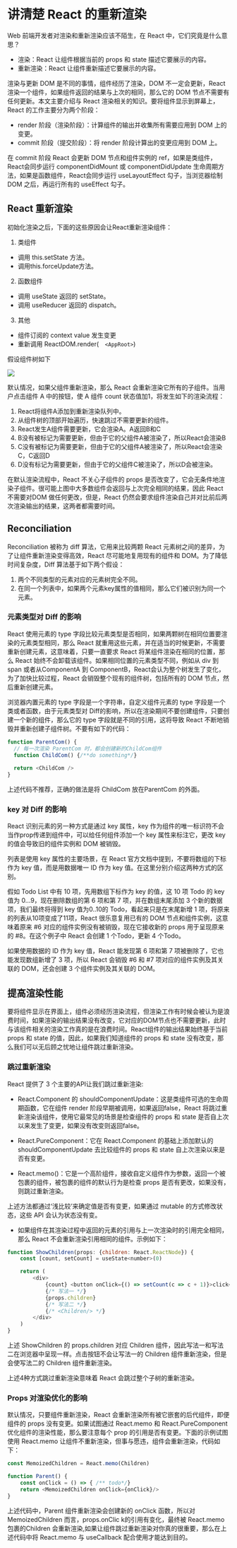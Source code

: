 # 讲清楚 React 的重新渲染

Web 前端开发者对渲染和重新渲染应该不陌生，在 React 中，它们究竟是什么意思？

* 渲染：React 让组件根据当前的 props 和 state 描述它要展示的内容。
* 重新渲染：React 让组件重新描述它要展示的内容。

渲染与更新 DOM 是不同的事情，组件经历了渲染，DOM 不一定会更新，React 渲染一个组件，如果组件返回的结果与上次的相同，那么它的 DOM 节点不需要有任何更新。本文主要介绍与 React 渲染相关的知识。要将组件显示到屏幕上，React 的工作主要分为两个阶段：

* render 阶段（渲染阶段）：计算组件的输出并收集所有需要应用到 DOM 上的变更。
* commit 阶段（提交阶段）：将 render 阶段计算出的变更应用到 DOM 上。

在 commit 阶段 React 会更新 DOM 节点和组件实例的 ref，如果是类组件，React会同步运行 componentDidMount 或 componentDidUpdate 生命周期方法，如果是函数组件，React会同步运行 useLayoutEffect 勾子，当浏览器绘制 DOM 之后，再运行所有的 useEffect 勾子。

## React 重新渲染

初始化渲染之后，下面的这些原因会让React重新渲染组件：

1. 类组件

* 调用 this.setState 方法。
* 调用this.forceUpdate方法。

2. 函数组件

* 调用 useState 返回的 setState。
* 调用 useReducer 返回的 dispatch。

3. 其他

* 组件订阅的 context value 发生变更
* 重新调用 ReactDOM.render(　`<AppRoot>`)

假设组件树如下

![](./tree.jpeg)

默认情况，如果父组件重新渲染，那么 React 会重新渲染它所有的子组件。当用户点击组件 A 中的按钮，使 A 组件 count 状态值加1，将发生如下的渲染流程：

1. React将组件A添加到重新渲染队列中。
2. 从组件树的顶部开始遍历，快速跳过不需要更新的组件。
3. React发生A组件需要更新，它会渲染A。A返回B和C
4. B没有被标记为需要更新，但由于它的父组件A被渲染了，所以React会渲染B
5. C没有被标记为需要更新，但由于它的父组件A被渲染了，所以React会渲染C，C返回D
6. D没有标记为需要更新，但由于它的父组件C被渲染了，所以D会被渲染。

在默认渲染流程中，React 不关心子组件的 props 是否改变了，它会无条件地渲染子组件。很可能上图中大多数组件会返回与上次完全相同的结果，因此 React 不需要对DOM 做任何更改，但是，React 仍然会要求组件渲染自己并对比前后两次渲染输出的结果，这两者都需要时间。

## Reconciliation

Reconciliation 被称为 diff 算法，它用来比较两颗 React 元素树之间的差异，为了让组件重新渲染变得高效，React 尽可能地复用现有的组件和 DOM。为了降低时间复杂度，Diff 算法基于如下两个假设：

1. 两个不同类型的元素对应的元素树完全不同。
2. 在同一个列表中，如果两个元素key属性的值相同，那么它们被识别为同一个元素。

### 元素类型对 Diff 的影响

React 使用元素的 type 字段比较元素类型是否相同，如果两颗树在相同位置要渲染的元素类型相同，那么 React 就重用这些元素，并在适当的时候更新，不需要重新创建元素，这意味着，只要一直要求 React 将某组件渲染在相同的位置，那么 React 始终不会卸载该组件。如果相同位置的元素类型不同，例如从 div 到 span 或者从ComponentA 到 ComponentB，React会认为整个树发生了变化，为了加快比较过程，React 会销毁整个现有的组件树，包括所有的 DOM 节点，然后重新创建元素。

浏览器内置元素的 type 字段是一个字符串，自定义组件元素的 type 字段是一个类或者函数，由于元素类型对 Diff的影响，所以在渲染期间不要创建组件，只要创建一个新的组件，那么它的 type 字段就是不同的引用，这将导致 React 不断地销毁并重新创建子组件树。不要有如下的代码：

```javascript
function ParentCom() {
  // 每一次渲染 ParentCom 时，都会创建新的ChildCom组件
  function ChildCom() {/**do something*/}
  
  return <ChildCom />
}
```

上述代码不推荐，正确的做法是将 ChildCom 放在ParentCom 的外面。

### key 对 Diff 的影响

React 识别元素的另一种方式是通过 key 属性，key 作为组件的唯一标识符不会当作prop传递到组件中，可以给任何组件添加一个 key 属性来标注它，更改 key 的值会导致旧的组件实例和 DOM 被销毁。

列表是使用 key 属性的主要场景，在 React 官方文档中提到，不要将数组的下标作为 key 值，而是用数据唯一 ID 作为 key 值。在这里分别介绍这两种方式的区别。

假如 Todo List 中有 10 项，先用数组下标作为 key 的值，这 10 项 Todo 的 key 值为 0...9，现在删除数组的第 6 项和第 7 项，并在数组末尾添加 3 个新的数据项，我们最终将得到 key 值为0..10的 Todo，看起来只是在末尾新增 1 项，将原来的列表从10项变成了11项，React 很乐意复用已有的 DOM 节点和组件实例，这意味着原来 #6 对应的组件实例没有被销毁，现在它接收新的 props 用于呈现原来的 #8。在这个例子中 React 会创建 1 个Todo，更新 4 个Todo。

如果使用数据的 ID 作为 key 值，React 能发现第 6 项和第 7 项被删除了，它也能发现数组新增了 3 项，所以 React 会销毁 #6 和 #7 项对应的组件实例及其关联的 DOM，还会创建 3 个组件实例及其关联的 DOM。 

## 提高渲染性能

要将组件显示在界面上，组件必须经历渲染流程，但渲染工作有时候会被认为是浪费时间，如果渲染的输出结果没有改变，它对应的DOM节点也不需要更新，此时与该组件相关的渲染工作真的是在浪费时间。React组件的输出结果始终基于当前 props 和 state 的值，因此，如果我们知道组件的 props 和 state 没有改变，那么我们可以无后顾之忧地让组件跳过重新渲染。

### 跳过重新渲染

React 提供了 3 个主要的API让我们跳过重新渲染:

* React.Component 的 shouldComponentUpdate：这是类组件可选的生命周期函数，它在组件 render 阶段早期被调用，如果返回false，React 将跳过重新渲染该组件，使用它最常见的场景是检查组件的 props 和 state 是否自上次以来发生了变更，如果没有改变则返回false。

* React.PureComponent：它在 React.Component 的基础上添加默认的 shouldComponentUpdate 去比较组件的 props 和 state 自上次渲染以来是否有变更。
* React.memo()：它是一个高阶组件，接收自定义组件作为参数，返回一个被包裹的组件，被包裹的组件的默认行为是检查 props 是否有更改，如果没有，则跳过重新渲染。

上述方法都通过‘浅比较’来确定值是否有变更，如果通过 mutable 的方式修改状态，这些 API 会认为状态没有变。

* 如果组件在其渲染过程中返回的元素的引用与上一次渲染时的引用完全相同，那么 React 不会重新渲染引用相同的组件。示例如下：

```javascript
function ShowChildren(props: {children: React.ReactNode}) {
    const [count, setCount] = useState<number>(0)

    return (
        <div>
            {count} <button onClick={() => setCount(c => c + 1)}>click</button>
            {/* 写法一 */}
            {props.children}
            {/* 写法二 */}
            {/* <Children/> */}
        </div>
    )
}
```

上述 ShowChildren 的 props.children 对应 Children 组件，因此写法一和写法二在浏览器中呈现一样。点击按钮不会让写法一的 Children 组件重新渲染，但是会使写法二的 Children 组件重新渲染。

上述4种方式跳过重新渲染意味着 React 会跳过整个子树的重新渲染。

### Props 对渲染优化的影响

默认情况，只要组件重新渲染，React 会重新渲染所有被它嵌套的后代组件，即便组件的 props 没有变更。如果试图通过 React.memo 和  React.PureComponent 优化组件的渲染性能，那么要注意每个 prop 的引用是否有变更。下面的示例试图使用 React.memo 让组件不重新渲染，但事与愿违，组件会重新渲染，代码如下：

```javascript
const MemoizedChildren = React.memo(Children)

function Parent() {
    const onClick = () => { /** todo*/}
    return <MemoizedChildren onClick={onClick}/>
}
```

上述代码中，Parent 组件重新渲染会创建新的 onClick 函数，所以对 MemoizedChildren 而言，props.onClic k的引用有变化，最终被 React.memo 包裹的Children 会重新渲染,如果让组件跳过重新渲染对你真的很重要，那么在上述代码中将 React.memo 与 useCallback 配合使用才能达到目的。

